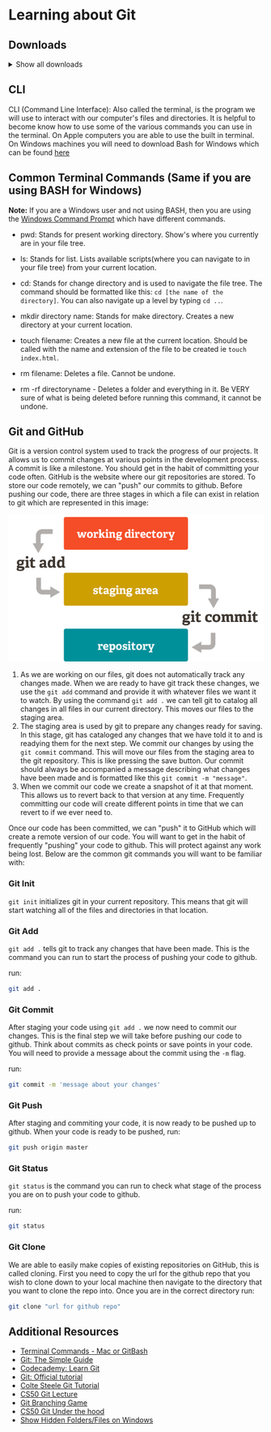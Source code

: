 # Learning about Git

## Downloads
<details>
  <summary>Show all downloads</summary>

### Git/Git-bash

Mac users may already have Git installed. Check by typing `git --version` in the terminal. If it's not installdd, download it at: 

MacOS - https://git-scm.com/downloads

Windows users can download git bash which is an BASH (unix) emulator to run Git. It just makes it easier to run Git without any configuration.

Windows - https://gitforwindows.org/

### GitHub
To use Git properly, you will also need a GitHub account. When you first install Git, you will configure your username, email, and password to GitHub to work with Git that was just installed.

Link - https://www.github.com

### VSCode
Visual Studio Code is a very popular code editor used for development.  

Link - https://code.visualstudio.com/download

Students using windows can change the default terminal in VSCode shell by typing `ctrl + shift + p` to open the search bar. Once the search bar is opened, type `select default shell`. You will be able to select Bash as an option.

### Node/NPM
Link - https://nodejs.org/en/download/

Node allows you to run JavaScript outside the browser (uses the same <a href="https://v8.dev/">JavaScript engine</a>).  This will also install npm too. Npm is the tool you use to install packages to your app.  Yarn is an alternative to Npm, you just have to install it manually.

### Repl.it
Link - https://repl.it/

Repl is a popular live code editor. It is a good way to share and test code online.

</details>

## CLI

CLI (Command Line Interface): Also called the terminal, is the program we will use to interact with our computer's files and directories. It is helpful to become know how to use some of the various commands you can use in the terminal. On Apple computers you are able to use the built in terminal. On Windows machines you will need to download Bash for Windows which can be found [here](https://gitforwindows.org/)

## Common Terminal Commands (Same if you are using BASH for Windows)
<strong>Note:</strong> If you are a Windows user and not using BASH, then you are using the <a href="https://red-dot-geek.com/basic-windows-command-prompt-commands/#sec-basic">Windows Command Prompt</a> which have different commands.

- pwd: Stands for present working directory. Show's where you currently are in your file tree.

- ls: Stands for list. Lists available scripts(where you can navigate to in your file tree) from your current location.

- cd: Stands for change directory and is used to navigate the file tree. The command should be formatted like this: `cd [the name of the directory]`. You can also navigate up a level by typing `cd ..`.

- mkdir directory name: Stands for make directory. Creates a new directory at your current location.

- touch filename: Creates a new file at the current location. Should be called with the name and extension of the file to be created ie `touch index.html`.

- rm filename: Deletes a file. Cannot be undone.

- rm -rf directoryname - Deletes a folder and everything in it. Be VERY sure of what is being deleted before running this command, it cannot be undone.

## Git and GitHub

Git is a version control system used to track the progress of our projects. It allows us to commit changes at various points in the development process. A commit is like a milestone. You should get in the habit of committing your code often. GitHub is the website where our git repositories are stored. To store our code remotely, we can "push" our commits to github. Before pushing our code, there are three stages in which a file can exist in relation to git which are represented in this image:

![Git stages](git.png)

1. As we are working on our files, git does not automatically track any changes made. When we are ready to have git track these changes, we use the `git add` command and provide it with whatever files we want it to watch. By using the command `git add .` we can tell git to catalog all changes in all files in our current directory. This moves our files to the staging area.
2. The staging area is used by git to prepare any changes ready for saving. In this stage, git has cataloged any changes that we have told it to and is readying them for the next step. We commit our changes by using the `git commit` command. This will move our files from the staging area to the git repository. This is like pressing the save button. Our commit should always be accompanied a message describing what changes have been made and is formatted like this `git commit -m "message"`.
3. When we commit our code we create a snapshot of it at that moment. This allows us to revert back to that version at any time. Frequently committing our code will create different points in time that we can revert to if we ever need to.

Once our code has been committed, we can "push" it to GitHub which will create a remote version of our code. You will want to get in the habit of frequently "pushing" your code to github. This will protect against any work being lost. Below are the common git commands you will want to be familiar with:

### Git Init

`git init` initializes git in your current repository. This means that git will start watching all of the files and directories in that location.

### Git Add

`git add .` tells git to track any changes that have been made. This is the command you can run to start the process of pushing your code to github.

run:

```bash
git add .
```

### Git Commit

After staging your code using `git add .` we now need to commit our changes. This is the final step we will take before pushing our code to github. Think about commits as check points or save points in your code. You will need to provide a message about the commit using the `-m` flag.

run:

```bash
git commit -m 'message about your changes'
```

### Git Push

After staging and commiting your code, it is now ready to be pushed up to github. When your code is ready to be pushed, run:

```bash
git push origin master
```

### Git Status

`git status` is the command you can run to check what stage of the process you are on to push your code to github.

run:

```bash
git status
```

### Git Clone

We are able to easily make copies of existing repositories on GitHub, this is called cloning. First you need to copy the url for the github repo that you wish to clone down to your local machine then navigate to the directory that you want to clone the repo into. Once you are in the correct directory run:

```bash
git clone "url for github repo"
```

## Additional Resources

  * [Terminal Commands - Mac or GitBash](https://www.youtube.com/watch?v=5XgBd6rjuDQ&t=606s)
  * [Git: The Simple Guide](https://rogerdudler.github.io/git-guide/)
  * [Codecademy: Learn Git](https://www.codecademy.com/learn/learn-git)
  * [Git: Official tutorial](https://git-scm.com/docs/gittutorial)
  * [Colte Steele Git Tutorial](https://www.youtube.com/watch?v=USjZcfj8yxE)
  * [CS50 Git Lecture](https://www.youtube.com/watch?v=NcoBAfJ6l2Q)
  * [Git Branching Game](https://www.youtube.com/watch?v=lG90LZotrpo)
  * [CS50 Git Under the hood](https://www.youtube.com/watch?v=lG90LZotrpo)
  * [Show Hidden Folders/Files on Windows](https://support.microsoft.com/en-us/windows/view-hidden-files-and-folders-in-windows-97fbc472-c603-9d90-91d0-1166d1d9f4b5)
